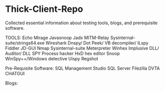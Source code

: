 # Thick-Client-Repo
Collected essential information about testing tools, blogs, and prerequisite software. 

TOOLS:
Echo Mirage
Javasnoop
Jadx
MITM-Relay
Sysinternal-suite/strings64.exe
Wireshark
Dnspy/ Dot Peek/ VB decompiler/ ILspy
Fiddler
JD-GUI
Nmap
Sysinternal-suite 
Meterpreter 
Winhex
Implusive DLL/ Auditor/ DLL SPY
Process hacker
HxD hex editor
Snoop
WinSpy++/Windows detective 
Uispy
Regshot 

Pre-Requisite Software:
SQL Management Studio
SQL Server 
Filezilla
DVTA
CHATGUI 

Blogs:

